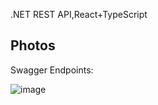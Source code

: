.NET REST API,React+TypeScript

## Photos

Swagger Endpoints:

![image](https://imgur.com/sWpWF89.png)





